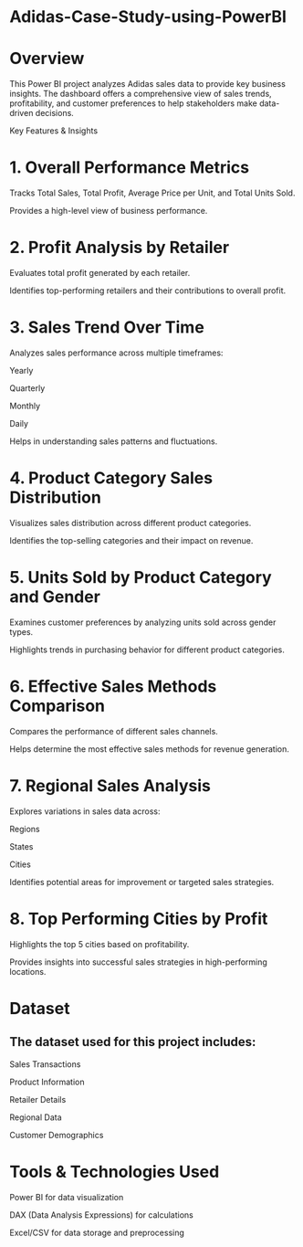 # Adidas-Case-Study-using-PowerBI

# Overview

This Power BI project analyzes Adidas sales data to provide key business insights. The dashboard offers a comprehensive view of sales trends, profitability, and customer preferences to help stakeholders make data-driven decisions.

Key Features & Insights

# 1. Overall Performance Metrics

Tracks Total Sales, Total Profit, Average Price per Unit, and Total Units Sold.

Provides a high-level view of business performance.

# 2. Profit Analysis by Retailer

Evaluates total profit generated by each retailer.

Identifies top-performing retailers and their contributions to overall profit.

# 3. Sales Trend Over Time

Analyzes sales performance across multiple timeframes:

Yearly

Quarterly

Monthly

Daily

Helps in understanding sales patterns and fluctuations.

# 4. Product Category Sales Distribution

Visualizes sales distribution across different product categories.

Identifies the top-selling categories and their impact on revenue.

# 5. Units Sold by Product Category and Gender

Examines customer preferences by analyzing units sold across gender types.

Highlights trends in purchasing behavior for different product categories.

# 6. Effective Sales Methods Comparison

Compares the performance of different sales channels.

Helps determine the most effective sales methods for revenue generation.

# 7. Regional Sales Analysis

Explores variations in sales data across:

Regions

States

Cities

Identifies potential areas for improvement or targeted sales strategies.

# 8. Top Performing Cities by Profit

Highlights the top 5 cities based on profitability.

Provides insights into successful sales strategies in high-performing locations.

# Dataset

## The dataset used for this project includes:

Sales Transactions

Product Information

Retailer Details

Regional Data

Customer Demographics

# Tools & Technologies Used

Power BI for data visualization

DAX (Data Analysis Expressions) for calculations

Excel/CSV for data storage and preprocessing
